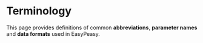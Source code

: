 # Terminology

This page provides definitions of common **abbreviations**,
**parameter names** and **data formats** used in EasyPeasy.
